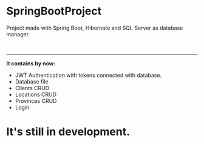 # SpringBootProject
Project made with Spring Boot, Hibernate and SQL Server as database manager.

<br>

---

<b> It contains by now: </b>

- JWT Authentication with tokens connected with database.
- Database file
- Clients CRUD
- Locations CRUD
- Provinces CRUD
- Login

# It's still in development.
